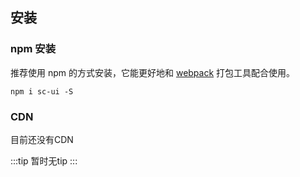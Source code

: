 ## 安装

### npm 安装

推荐使用 npm 的方式安装，它能更好地和 [webpack](https://webpack.js.org/) 打包工具配合使用。

```shell
npm i sc-ui -S
```

### CDN

目前还没有CDN


:::tip
暂时无tip
:::